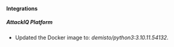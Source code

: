 #### Integrations
##### AttackIQ Platform
- Updated the Docker image to: *demisto/python3:3.10.11.54132*.
